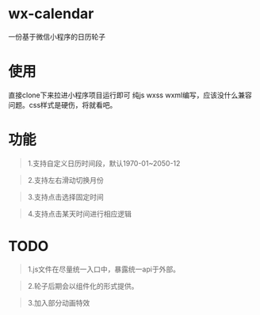 # wx-calendar
一份基于微信小程序的日历轮子
# 使用
直接clone下来拉进小程序项目运行即可
纯js wxss wxml编写，应该没什么兼容问题。css样式是硬伤，将就看吧。
# 功能
> 1.支持自定义日历时间段，默认1970-01~2050-12

> 2.支持左右滑动切换月份

> 3.支持点击选择固定时间

> 4.支持点击某天时间进行相应逻辑

# TODO
> 1.js文件在尽量统一入口中，暴露统一api于外部。

> 2.轮子后期会以组件化的形式提供。

> 3.加入部分动画特效

